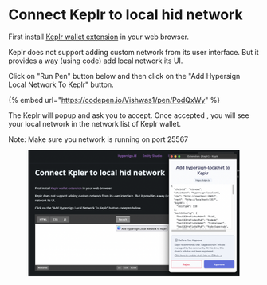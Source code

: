 # Connect Keplr to local hid network

First install [Keplr wallet extension](https://www.keplr.app/) in your web browser.

Keplr does not support adding custom network from its user interface.  But it provides a way (using code) add local network its UI.&#x20;

Click on "Run Pen" button below and then click on the "Add Hypersign Local Network To Keplr" button. &#x20;

{% embed url="https://codepen.io/Vishwas1/pen/PodQxWy" %}

The Keplr will popup and ask you to accept. Once accepted , you will see your local network in the network list of Keplr wallet.&#x20;

Note: Make sure you network is running on port 25567

<figure><img src="../../../.gitbook/assets/image.png" alt=""><figcaption></figcaption></figure>

